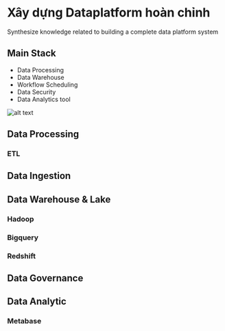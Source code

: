 # Xây dựng Dataplatform hoàn chỉnh
Synthesize knowledge related to building a complete data platform system
## Main Stack
- Data Processing
- Data Warehouse
- Workflow Scheduling
- Data Security
- Data Analytics tool


![alt text](https://miro.medium.com/v2/resize:fit:1400/format:webp/1*ryGGGWMgrxdbXAlWRimKHA.png)

## Data Processing
### ETL

## Data Ingestion

## Data Warehouse & Lake
### Hadoop
### Bigquery
### Redshift
## Data Governance


## Data Analytic

### Metabase
